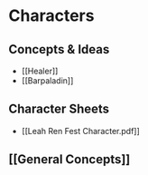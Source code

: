 # Characters
## Concepts & Ideas
- [[Healer]]
- [[Barpaladin]]
## Character Sheets
- [[Leah Ren Fest Character.pdf]]

## [[General Concepts]]